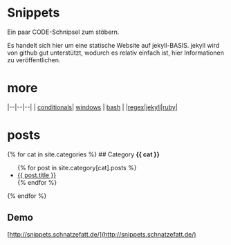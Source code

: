 
# Snippets

Ein paar CODE-Schnipsel zum stöbern.

Es handelt sich hier um eine statische Website auf jekyll-BASIS. jekyll wird von github gut unterstützt, wodurch es relativ einfach ist, hier Informationen zu veröffentlichen.

# more

|--|--|--|
| [conditionals](./Conditionals.html)| [windows](./windows.html) | [bash](./bash.html) |
|[regex](./regex.html)|[jekyll](./jekyll.html)|[ruby](./ruby)|

# posts


  {% for cat in site.categories %}
    ## Category __{{ cat }}__
    <ul>
    {% for post in site.category[cat].posts %}
        <li>
        <a href="./{{ cat }}/{{ post.title }}">{{ post.title }}</a>
        </li>
    {% endfor %}
    </ul>
  {% endfor %}


## Demo

[http://snippets.schnatzefatt.de/](http://snippets.schnatzefatt.de/)
